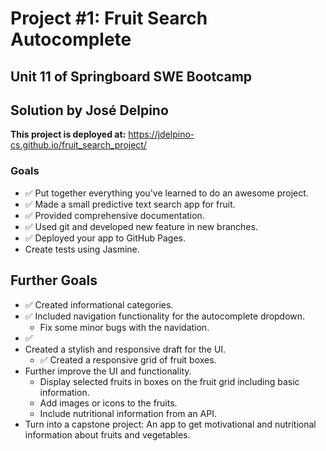 # Project #1: Fruit Search Autocomplete
## Unit 11 of Springboard SWE Bootcamp
## Solution by José Delpino 

**This project is deployed at:** <https://jdelpino-cs.github.io/fruit_search_project/>


### Goals
* ✅ Put together everything you've learned to do an awesome project.
* ✅ Made a small predictive text search app for fruit.
* ✅ Provided comprehensive documentation.
* ✅ Used git and developed new feature in new branches.
* ✅ Deployed your app to GitHub Pages.
* Create tests using Jasmine.

## Further Goals
* ✅ Created informational categories.
* ✅ Included navigation functionality for the autocomplete dropdown.
  * Fix some minor bugs with the navidation.
* ✅ 
* Created a stylish and responsive draft for the UI.
  + ✅ Created a responsive grid of fruit boxes.
* Further improve the UI and functionality.
  + Display selected fruits in boxes on the fruit grid including basic
  information.
  + Add images or icons to the fruits.
  + Include nutritional information from an API.
* Turn into a capstone project: An app to get motivational and nutritional
information about fruits and vegetables. 